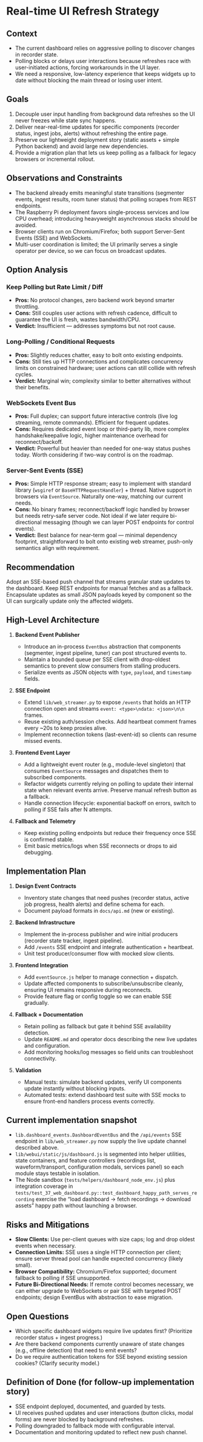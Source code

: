 # Real-time UI Refresh Strategy

## Context
- The current dashboard relies on aggressive polling to discover changes in recorder state.
- Polling blocks or delays user interactions because refreshes race with user-initiated actions, forcing workarounds in the UI layer.
- We need a responsive, low-latency experience that keeps widgets up to date without blocking the main thread or losing user intent.

## Goals
1. Decouple user input handling from background data refreshes so the UI never freezes while state sync happens.
2. Deliver near-real-time updates for specific components (recorder status, ingest jobs, alerts) without refreshing the entire page.
3. Preserve our lightweight deployment story (static assets + simple Python backend) and avoid large new dependencies.
4. Provide a migration plan that lets us keep polling as a fallback for legacy browsers or incremental rollout.

## Observations and Constraints
- The backend already emits meaningful state transitions (segmenter events, ingest results, room tuner status) that polling scrapes from REST endpoints.
- The Raspberry Pi deployment favors single-process services and low CPU overhead; introducing heavyweight asynchronous stacks should be avoided.
- Browser clients run on Chromium/Firefox; both support Server-Sent Events (SSE) and WebSockets.
- Multi-user coordination is limited; the UI primarily serves a single operator per device, so we can focus on broadcast updates.

## Option Analysis

### Keep Polling but Rate Limit / Diff
- **Pros:** No protocol changes, zero backend work beyond smarter throttling.
- **Cons:** Still couples user actions with refresh cadence, difficult to guarantee the UI is fresh, wastes bandwidth/CPU.
- **Verdict:** Insufficient — addresses symptoms but not root cause.

### Long-Polling / Conditional Requests
- **Pros:** Slightly reduces chatter, easy to bolt onto existing endpoints.
- **Cons:** Still ties up HTTP connections and complicates concurrency limits on constrained hardware; user actions can still collide with refresh cycles.
- **Verdict:** Marginal win; complexity similar to better alternatives without their benefits.

### WebSockets Event Bus
- **Pros:** Full duplex; can support future interactive controls (live log streaming, remote commands). Efficient for frequent updates.
- **Cons:** Requires dedicated event loop or third-party lib, more complex handshake/keepalive logic, higher maintenance overhead for reconnect/backoff.
- **Verdict:** Powerful but heavier than needed for one-way status pushes today. Worth considering if two-way control is on the roadmap.

### Server-Sent Events (SSE)
- **Pros:** Simple HTTP response stream; easy to implement with standard library (`wsgiref` or `BaseHTTPRequestHandler`) + thread. Native support in browsers via `EventSource`. Naturally one-way, matching our current needs.
- **Cons:** No binary frames; reconnect/backoff logic handled by browser but needs retry-safe server code. Not ideal if we later require bi-directional messaging (though we can layer POST endpoints for control events).
- **Verdict:** Best balance for near-term goal — minimal dependency footprint, straightforward to bolt onto existing web streamer, push-only semantics align with requirement.

## Recommendation
Adopt an SSE-based push channel that streams granular state updates to the dashboard. Keep REST endpoints for manual fetches and as a fallback. Encapsulate updates as small JSON payloads keyed by component so the UI can surgically update only the affected widgets.

## High-Level Architecture
1. **Backend Event Publisher**
   - Introduce an in-process `EventBus` abstraction that components (segmenter, ingest pipeline, tuner) can post structured events to.
   - Maintain a bounded queue per SSE client with drop-oldest semantics to prevent slow consumers from stalling producers.
   - Serialize events as JSON objects with `type`, `payload`, and `timestamp` fields.

2. **SSE Endpoint**
   - Extend `lib/web_streamer.py` to expose `/events` that holds an HTTP connection open and streams `event: <type>\ndata: <json>\n\n` frames.
   - Reuse existing auth/session checks. Add heartbeat comment frames every ~20s to keep proxies alive.
   - Implement reconnection tokens (last-event-id) so clients can resume missed events.

3. **Frontend Event Layer**
   - Add a lightweight event router (e.g., module-level singleton) that consumes `EventSource` messages and dispatches them to subscribed components.
   - Refactor widgets currently relying on polling to update their internal state when relevant events arrive. Preserve manual refresh button as a fallback.
   - Handle connection lifecycle: exponential backoff on errors, switch to polling if SSE fails after N attempts.

4. **Fallback and Telemetry**
   - Keep existing polling endpoints but reduce their frequency once SSE is confirmed stable.
   - Emit basic metrics/logs when SSE reconnects or drops to aid debugging.

## Implementation Plan
1. **Design Event Contracts**
   - Inventory state changes that need pushes (recorder status, active job progress, health alerts) and define schema for each.
   - Document payload formats in `docs/api.md` (new or existing).

2. **Backend Infrastructure**
   - Implement the in-process publisher and wire initial producers (recorder state tracker, ingest pipeline).
   - Add `/events` SSE endpoint and integrate authentication + heartbeat.
   - Unit test producer/consumer flow with mocked slow clients.

3. **Frontend Integration**
   - Add `eventSource.js` helper to manage connection + dispatch.
   - Update affected components to subscribe/unsubscribe cleanly, ensuring UI remains responsive during reconnects.
   - Provide feature flag or config toggle so we can enable SSE gradually.

4. **Fallback + Documentation**
   - Retain polling as fallback but gate it behind SSE availability detection.
   - Update `README.md` and operator docs describing the new live updates and configuration.
   - Add monitoring hooks/log messages so field units can troubleshoot connectivity.

5. **Validation**
   - Manual tests: simulate backend updates, verify UI components update instantly without blocking inputs.
   - Automated tests: extend dashboard test suite with SSE mocks to ensure front-end handlers process events correctly.

## Current implementation snapshot

- `lib.dashboard_events.DashboardEventBus` and the `/api/events` SSE endpoint in `lib/web_streamer.py` now supply the live update channel described above.
- `lib/webui/static/js/dashboard.js` is segmented into helper utilities, state containers, and feature controllers (recordings list, waveform/transport, configuration modals, services panel) so each module stays testable in isolation.
- The Node sandbox (`tests/helpers/dashboard_node_env.js`) plus integration coverage in `tests/test_37_web_dashboard.py::test_dashboard_happy_path_serves_recording` exercise the “load dashboard → fetch recordings → download assets” happy path without launching a browser.

## Risks and Mitigations
- **Slow Clients:** Use per-client queues with size caps; log and drop oldest events when necessary.
- **Connection Limits:** SSE uses a single HTTP connection per client; ensure server thread pool can handle expected concurrency (likely small).
- **Browser Compatibility:** Chromium/Firefox supported; document fallback to polling if SSE unsupported.
- **Future Bi-Directional Needs:** If remote control becomes necessary, we can either upgrade to WebSockets or pair SSE with targeted POST endpoints; design EventBus with abstraction to ease migration.

## Open Questions
- Which specific dashboard widgets require live updates first? (Prioritize recorder status + ingest progress.)
- Are there backend components currently unaware of state changes (e.g., offline detection) that need to emit events?
- Do we require authentication tokens for SSE beyond existing session cookies? (Clarify security model.)

## Definition of Done (for follow-up implementation story)
- SSE endpoint deployed, documented, and guarded by tests.
- UI receives pushed updates and user interactions (button clicks, modal forms) are never blocked by background refreshes.
- Polling downgraded to fallback mode with configurable interval.
- Documentation and monitoring updated to reflect new push channel.
